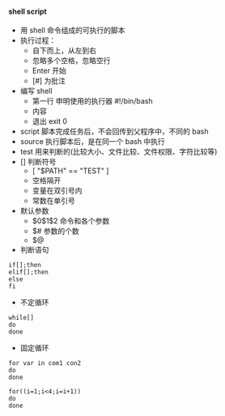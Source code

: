 
#### shell script
- 用 shell 命令组成的可执行的脚本
- 执行过程：
    + 自下而上，从左到右
    + 忽略多个空格，忽略空行
    + Enter 开始
    + [#] 为批注
- 编写 shell
    + 第一行 申明使用的执行器 #!/bin/bash
    + 内容
    + 退出 exit 0
- script 脚本完成任务后，不会回传到父程序中，不同的 bash
- source 执行脚本后，是在同一个 bash 中执行
- test 用来判断的(比较大小、文件比较、文件权限、字符比较等)
- [] 判断符号
    + [ "$PATH" == "TEST" ]
    + 空格隔开
    + 变量在双引号内
    + 常数在单引号
- 默认参数
    + $0\$1\$2 命令和各个参数
    + $# 参数的个数
    + $@ 
- 判断语句
```
if[];then
elif[];then
else
fi
```
- 不定循环
```
while[]
do
done
```
-  固定循环
```
for var in com1 con2
do 
done

for((i=1;i<4;i=i+1))
do 
done
```





















    

